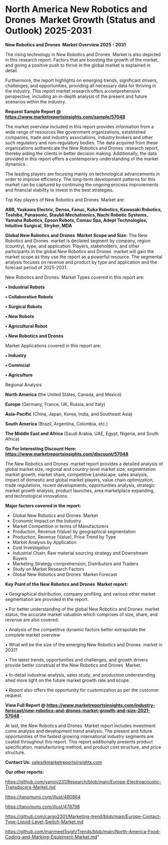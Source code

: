 # North America New Robotics and Drones  Market Growth (Status and Outlook) 2025-2031

<Strong> New Robotics and Drones  Market Overview 2025 - 2031</strong>

The rising technology in New Robotics and Drones  Market is also depicted in this research report. Factors that are boosting the growth of the market, and giving a positive push to thrive in the global market is explained in detail.

Furthermore, the report highlights on emerging trends, significant drivers, challenges, and opportunities, providing all necessary data for thriving in the industry. This report market research offers a comprehensive perspective, including an in-depth analysis of the present and future scenarios within the industry.

<strong>Request Sample Report @ <a href=https://www.marketreportsinsights.com/sample/57048>https://www.marketreportsinsights.com/sample/57048</a></strong>

The market overview included in this report provides information from a wide range of resources like government organizations, established companies, trade and industry associations, industry brokers and other such regulatory and non-regulatory bodies. The data acquired from these organizations authenticate the New Robotics and Drones  research report, thereby aiding the clients in better decision making. Additionally, the data provided in this report offers a contemporary understanding of the market dynamics.

The leading players are focusing mainly on technological advancements in order to improve efficiency. The long-term development patterns for this market can be captured by continuing the ongoing process improvements and financial stability to invest in the best strategies.

Top Key players of New Robotics and Drones  Market are:

<strong>ABB, Yaskawa Electric, Denso, Fanuc, Kuka Robotics, Kawasaki Robotics, Toshiba, Panasonic, Staubli Mechatronics, Nachi Robotic Systems, Yamaha Robotics, Epson Robots, Comau Spa, Adept Technologies, Intuitive Surgical, Stryker, MDA</strong>

<strong><b>Global New Robotics and Drones  Market Scope and Size:</b></strong>
The New Robotics and Drones  market is declared segment by company, region (country), type, and application. Players, stakeholders, and other participants in the global New Robotics and Drones  market will gain the market scope as they use the report as a powerful resource. The segmental analysis focuses on revenue and product by type and application and the forecast period of 2025-2031.

New Robotics and Drones  Market Types covered in this report are:

<strong>• Industrial Robots

• Collaborative Robots

• Surgical Robots

• New Robots

• Agricultural Robot

• New Robotics and Drones</strong>

Market Applications covered in this report are:

<strong>• Industry

• Commcial

• Agriculture</strong> 

Regional Analysis

<strong>North America</strong> (the United States, Canada, and Mexico)

<strong>Europe</strong> (Germany, France, UK, Russia, and Italy)

<strong>Asia-Pacific</strong> (China, Japan, Korea, India, and Southeast Asia)

<strong>South America</strong> (Brazil, Argentina, Colombia, etc.)

<strong>The Middle East and Africa</strong> (Saudi Arabia, UAE, Egypt, Nigeria, and South Africa)

<strong>Go For Interesting Discount Here: <a href=https://www.marketreportsinsights.com/discount/57048>https://www.marketreportsinsights.com/discount/57048</a></strong>

The New Robotics and Drones  market report provides a detailed analysis of global market size, regional and country-level market size, segmentation market growth, market share, competitive Landscape, sales analysis, impact of domestic and global market players, value chain optimization, trade regulations, recent developments, opportunities analysis, strategic market growth analysis, product launches, area marketplace expanding, and technological innovations.

<strong><b>Major factors covered in the report:</b></strong>
<ul>
  <li>Global New Robotics and Drones  Market </li>
  <li>Economic Impact on the Industry</li>
  <li>Market Competition in terms of Manufacturers</li>
  <li>Production, Revenue (Value) by geographical segmentation</li>
  <li>Production, Revenue (Value), Price Trend by Type</li>
  <li>Market Analysis by Application</li>
  <li>Cost Investigation</li>
  <li>Industrial Chain, Raw material sourcing strategy and Downstream Buyers</li>
  <li>Marketing Strategy comprehension, Distributors and Traders</li>
  <li>Study on Market Research Factors</li>
  <li>Global New Robotics and Drones  Market Forecast</li>
</ul>

<strong><b>Key Point of the New Robotics and Drones  Market report:</b></strong>

• Geographical distribution, company profiling, and various other market segmentation are provided in the report.

• For better understanding of the global New Robotics and Drones  market status, the accurate market valuation which comprises of size, share, and revenue are also covered.

• Analysis of the competitive dynamic factors better extrapolate the complete market overview

• What will be the size of the emerging New Robotics and Drones  market in 2031?

• The latest trends, opportunities and challenges, and growth drivers provide better construal of the New Robotics and Drones  Market.

• In-detail industrial analysis, sales study, and production understanding shed more light on the future market growth rate and scope.

• Report also offers the opportunity for customization as per the customer request.

<strong><b>View Full Report @ <a href=https://www.marketreportsinsights.com/industry-forecast/new-robotics-and-drones-market-growth-and-size-2021-57048>https://www.marketreportsinsights.com/industry-forecast/new-robotics-and-drones-market-growth-and-size-2021-57048</a></b></strong>


At last, the New Robotics and Drones  Market report includes investment come analysis and development trend analysis. The present and future opportunities of the fastest growing international industry segments are coated throughout this report. This report additionally presents product specification, manufacturing method, and product cost structure, and price structure.

<strong>Contact Us:</strong>
sales@marketreportsinsights.com

<strong>Our other reports:</strong>

<a href=https://github.com/yamini231/Research/blob/main/Europe-Electroacoustic-Transducers-Market.md>https://github.com/yamini231/Research/blob/main/Europe-Electroacoustic-Transducers-Market.md</a>

<a href=https://tanomuno.com/illust/480864>https://tanomuno.com/illust/480864</a>

<a href=https://tanomuno.com/illust/478798>https://tanomuno.com/illust/478798</a>

<a href=https://github.com/cargo2301/Marketing-trend/blob/main/Europe-Contact-Type-Liquid-Level-Switch-Market.md>https://github.com/cargo2301/Marketing-trend/blob/main/Europe-Contact-Type-Liquid-Level-Switch-Market.md</a>

<a href=https://github.com/manmeet5sigh/Trends/blob/main/North-America-Food-Coding-and-Marking-Equipment-Market.md>https://github.com/manmeet5sigh/Trends/blob/main/North-America-Food-Coding-and-Marking-Equipment-Market.md</a>"

